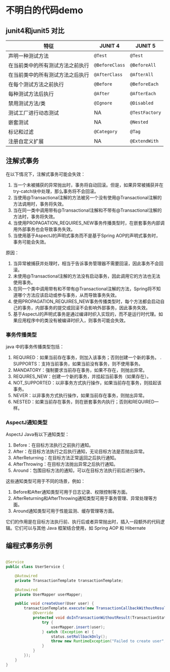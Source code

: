 # 不明白的代码demo

## junit4和junit5 对比

| 特征               | JUNIT 4        | JUNIT 5        |
|------------------|----------------|----------------|
| 声明一种测试方法         | `@Test`        | `@Test`        |
| 在当前类中的所有测试方法之前执行 | `@BeforeClass` | `@BeforeAll`   |
| 在当前类中的所有测试方法之后执行 | `@AfterClass`  | `@AfterAll`    |
| 在每个测试方法之前执行      | `@Before`      | `@BeforeEach`  |
| 每种测试方法后执行        | `@After`       | `@AfterEach`   |
| 禁用测试方法/类         | `@Ignore`      | `@Disabled`    |
| 测试工厂进行动态测试       | NA             | `@TestFactory` |
| 嵌套测试             | NA             | `@Nested`      |
| 标记和过滤            | `@Category`    | `@Tag`         |
| 注册自定义扩展          | NA             | `@ExtendWith`  |

## 注解式事务

在以下情况下，注解式事务可能会失效：

1. 当一个未被捕获的异常抛出时，事务将自动回滚。但是，如果异常被捕获并在try-catch块中处理，那么事务将不会回滚。
2. 当使用@Transactional注解的方法被另一个没有使用@Transactional注解的方法调用时，事务将失效。
3. 当在同一类中调用带有@Transactional注解和不带有@Transactional注解的方法时，事务将失效。
4. 当使用PROPAGATION\_REQUIRES\_NEW事务传播类型时，在嵌套事务内部调用外部事务也会导致事务失效。
5. 当使用基于AspectJ的声明式事务而不是基于Spring AOP的声明式事务时，事务可能会失效。

原因：

1. 当异常被捕获并处理时，相当于告诉事务管理器不需要回滚，因此事务不会回滚。
2. 未使用@Transactional注解的方法没有启动事务，因此调用它的方法也无法使用事务。
3. 在同一个类中调用带有和不带有@Transactional注解的方法，Spring将不知道哪个方法应该启动或参与事务，从而导致事务失效。
4. 使用PROPAGATION\_REQUIRES\_NEW事务传播类型时，每个方法都会启动自己的事务，内部事务的提交或回滚不会影响外部事务，因此事务失效。
5. 基于AspectJ的声明式事务是通过编译时织入实现的，而不是运行时代理。如果应用程序中的类没有被编译时织入，则事务可能会失效。

### 事务传播类型

java 中的事务传播类型包括：

1. REQUIRED：如果当前存在事务，则加入该事务；否则创建一个新的事务。
   . SUPPORTS：支持当前事务，如果当前没有事务，则不使用事务。
2. MANDATORY：强制要求当前存在事务，如果不存在，则抛出异常。
3. REQUIRES\_NEW：创建一个新的事务，并挂起当前事务（如果存在）。
4. NOT\_SUPPORTED：以非事务方式执行操作，如果当前存在事务，则挂起该事务。
5. NEVER：以非事务方式执行操作，如果当前存在事务，则抛出异常。
6. NESTED：如果当前存在事务，则在嵌套事务内执行；否则和REQUIRED一样。

### AspectJ通知类型

AspectJ Java有以下通知类型：

1. Before：在目标方法执行之前执行通知。
2. After：在目标方法执行之后执行通知，无论目标方法是否抛出异常。
3. AfterReturning：在目标方法正常返回之后执行通知。
4. AfterThrowing：在目标方法抛出异常之后执行通知。
5. Around：包围目标方法的通知，可以在目标方法执行前后进行操作。

这些通知类型可用于不同的场景，例如：

1. Before和After通知类型可用于日志记录、权限控制等方面。
2. AfterReturning和AfterThrowing通知类型可用于事务管理、异常处理等方面。
3. Around通知类型可用于性能监测、缓存管理等方面。

它们的作用是在目标方法执行前、执行后或者异常抛出时，插入一段额外的代码逻辑。它们可以与其他 Java 框架结合使用，如 Spring AOP
和 Hibernate

## 编程式事务示例

```Java

@Service
public class UserService {

    @Autowired
    private TransactionTemplate transactionTemplate;

    @Autowired
    private UserMapper userMapper;

    public void createUser(User user) {
        transactionTemplate.execute(new TransactionCallbackWithoutResult() {
            @Override
            protected void doInTransactionWithoutResult(TransactionStatus status) {
                try {
                    userMapper.insert(user);
                } catch (Exception e) {
                    status.setRollbackOnly();
                    throw new RuntimeException("Failed to create user", e);
                }
            }
        });
    }
}

```

